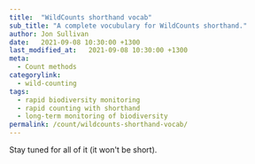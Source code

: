 ```yaml
---
title:  "WildCounts shorthand vocab"
sub_title: "A complete vocubulary for WildCounts shorthand."
author: Jon Sullivan
date:   2021-09-08 10:30:00 +1300
last_modified_at:   2021-09-08 10:30:00 +1300
meta: 
  - Count methods
categorylink:
  - wild-counting
tags:
  - rapid biodiversity monitoring
  - rapid counting with shorthand
  - long-term monitoring of biodiversity
permalink: /count/wildcounts-shorthand-vocab/
---
```



Stay tuned for all of it (it won't be short).
